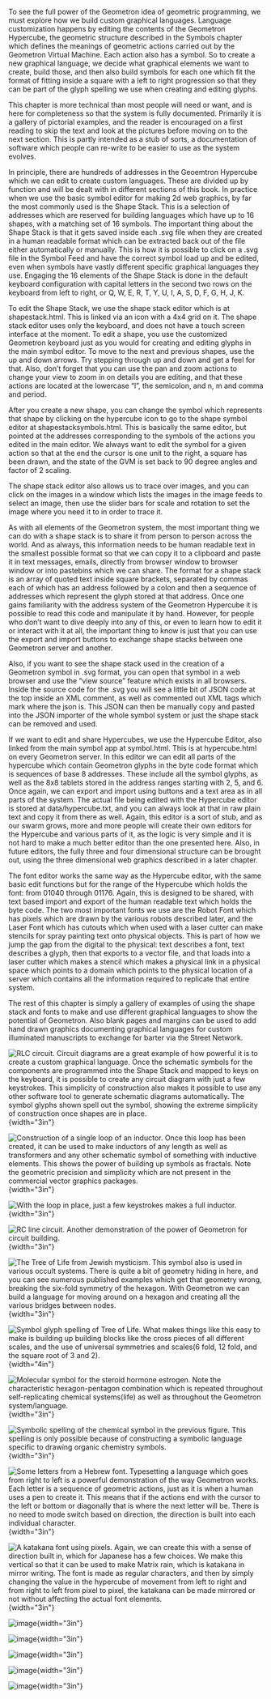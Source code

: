 To see the full power of the Geometron idea of geometric programming, we
must explore how we build custom graphical languages. Language
customization happens by editing the contents of the Geometron
Hypercube, the geometric structure described in the Symbols chapter
which defines the meanings of geometric actions carried out by the
Geometron Virtual Machine. Each action also has a symbol. So to create a
new graphical language, we decide what graphical elements we want to
create, build those, and then also build symbols for each one which fit
the format of fitting inside a square with a left to right progression
so that they can be part of the glyph spelling we use when creating and
editing glyphs.

This chapter is more technical than most people will need or want, and
is here for completeness so that the system is fully documented.
Primarily it is a gallery of pictorial examples, and the reader is
encouraged on a first reading to skip the text and look at the pictures
before moving on to the next section. This is partly intended as a stub
of sorts, a documentation of software which people can re-write to be
easier to use as the system evolves.

In principle, there are hundreds of addresses in the Geoemtron Hypercube
which we can edit to create custom languages. These are divided up by
function and will be dealt with in different sections of this book. In
practice when we use the basic symbol editor for making 2d web graphics,
by far the most commonly used is the Shape Stack. This is a selection of
addresses which are reserved for building languages which have up to 16
shapes, with a matching set of 16 symbols. The important thing about the
Shape Stack is that it gets saved inside each .svg file when they are
created in a human readable format which can be extracted back out of
the file either automatically or manually. This is how it is possible to
click on a .svg file in the Symbol Feed and have the correct symbol load
up and be edited, even when symbols have vastly different specific
graphical languages they use. Engaging the 16 elements of the Shape
Stack is done in the default keyboard configuration with capital letters
in the second two rows on the keyboard from left to right, or Q, W, E,
R, T, Y, U, I, A, S, D, F, G, H, J, K.

To edit the Shape Stack, we use the shape stack editor which is at
shapestack.html. This is linked via an icon with a 4x4 grid on it. The
shape stack editor uses only the keyboard, and does not have a touch
screen interface at the moment. To edit a shape, you use the customized
Geometron keyboard just as you would for creating and editing glyphs in
the main symbol editor. To move to the next and previous shapes, use the
up and down arrows. Try stepping through up and down and get a feel for
that. Also, don’t forget that you can use the pan and zoom actions to
change your view to zoom in on details you are editing, and that these
actions are located at the lowercase “l”, the semicolon, and n, m and
comma and period.

After you create a new shape, you can change the symbol which represents
that shape by clicking on the hypercube icon to go to the shape symbol
editor at shapestacksymbols.html. This is basically the same editor, but
pointed at the addresses corresponding to the symbols of the actions you
edited in the main editor. We always want to edit the symbol for a given
action so that at the end the cursor is one unit to the right, a square
has been drawn, and the state of the GVM is set back to 90 degree angles
and factor of 2 scaling.

The shape stack editor also allows us to trace over images, and you can
click on the images in a window which lists the images in the image
feeds to select an image, then use the slider bars for scale and
rotation to set the image where you need it to in order to trace it.

As with all elements of the Geometron system, the most important thing
we can do with a shape stack is to share it from person to person across
the world. And as always, this information needs to be human readable
text in the smallest possible format so that we can copy it to a
clipboard and paste it in text messages, emails, directly from browser
window to browser window or into pastebins which we can share. The
format for a shape stack is an array of quoted text inside square
brackets, separated by commas each of which has an address followed by a
colon and then a sequence of addresses which represent the glyph stored
at that address. Once one gains familiarity with the address system of
the Geometron Hypercube it is possible to read this code and manipulate
it by hand. However, for people who don’t want to dive deeply into any
of this, or even to learn how to edit it or interact with it at all, the
important thing to know is just that you can use the export and import
buttons to exchange shape stacks between one Geometron server and
another.

Also, if you want to see the shape stack used in the creation of a
Geometron symbol in .svg format, you can open that symbol in a web
browser and use the “view source” feature which exists in all browsers.
Inside the source code for the .svg you will see a little bit of JSON
code at the top inside an XML comment, as well as commented out XML tags
which mark where the json is. This JSON can then be manually copy and
pasted into the JSON importer of the whole symbol system or just the
shape stack can be removed and used.

If we want to edit and share Hypercubes, we use the Hypercube Editor,
also linked from the main symbol app at symbol.html. This is at
hypercube.html on every Geometron server. In this editor we can edit all
parts of the hypercube which contain Geometron glyphs in the byte code
format which is sequences of base 8 addresses. These include all the
symbol glyphs, as well as the 8x8 tablets stored in the address ranges
starting with 2, 5, and 6. Once again, we can export and import using
buttons and a text area as in all parts of the system. The actual file
being edited with the Hypercube editor is stored at data/hypercube.txt,
and you can always look at that in raw plain text and copy it from there
as well. Again, this editor is a sort of stub, and as our swarm grows,
more and more people will create their own editors for the Hypercube and
various parts of it, as the logic is very simple and it is not hard to
make a much better editor than the one presented here. Also, in future
editors, the fully three and four dimensional structure can be brought
out, using the three dimensional web graphics described in a later
chapter.

The font editor works the same way as the Hypercube editor, with the
same basic edit functions but for the range of the Hypercube which holds
the font: from 01040 through 01176. Again, this is designed to be
shared, with text based import and export of the human readable text
which holds the byte code. The two most important fonts we use are the
Robot Font which has pixels which are drawn by the various robots
described later, and the Laser Font which has cutouts which when used
with a laser cutter can make stencils for spray painting text onto
physical objects. This is part of how we jump the gap from the digital
to the physical: text describes a font, text describes a glyph, then
that exports to a vector file, and that loads into a laser cutter which
makes a stencil which makes a physical link in a physical space which
points to a domain which points to the physical location of a server
which contains all the information required to replicate that entire
system.

The rest of this chapter is simply a gallery of examples of using the
shape stack and fonts to make and use different graphical languages to
show the potential of Geometron. Also blank pages and margins can be
used to add hand drawn graphics documenting graphical languages for
custom illuminated manuscripts to exchange for barter via the Street
Network.

![RLC circuit. Circuit diagrams are a great example of how powerful it
is to create a custom graphical language. Once the schematic symbols for
the components are programmed into the Shape Stack and mapped to keys on
the keyboard, it is possible to create any circuit diagram with just a
few keystrokes. This simplicity of construction also makes it possible
to use any other software tool to generate schematic diagrams
automatically. The symbol glyphs shown spell out the symbol, showing the
extreme simplicity of construction once shapes are in
place.](figures/shapes/rlc.png){width="3in"}

![Construction of a single loop of an inductor. Once this loop has been
created, it can be used to make inductors of any length as well as
transformers and any other schematic symbol of something with inductive
elements. This shows the power of building up symbols as fractals. Note
the geometric precision and simplicity which are not present in the
commercial vector graphics
packages.](figures/shapes/inductorloop.png){width="3in"}

![With the loop in place, just a few keystrokes makes a full
inductor.](figures/shapes/inductor.png){width="3in"}

![RC line circuit. Another demonstration of the power of Geometron for
circuit building.](figures/shapes/rcline.png){width="3in"}

![The Tree of Life from Jewish mysticism. This symbol also is used in
various occult systems. There is quite a bit of geometry hiding in here,
and you can see numerous published examples which get that geometry
wrong, breaking the six-fold symmetry of the hexagon. With Geometron we
can build a language for moving around on a hexagon and creating all the
various bridges between
nodes.](figures/shapes/treeoflife.png){width="3in"}

![Symbol glyph spelling of Tree of Life. What makes things like this
easy to make is building up building blocks like the cross pieces of all
different scales, and the use of universal symmetries and scales(6 fold,
12 fold, and the square root of 3 and
2).](figures/shapes/treeoflifespelling.png){width="4in"}

![Molecular symbol for the steroid hormone estrogen. Note the
characteristic hexagon-pentagon combination which is repeated throughout
self-replicating chemical systems(life) as well as throughout the
Geometron
system/language.](figures/shapes/estrogendiagram.png){width="3in"}

![Symbolic spelling of the chemical symbol in the previous figure. This
spelling is only possible because of constructing a symbolic language
specific to drawing organic chemistry
symbols.](figures/shapes/estrogenspelling.png){width="3in"}

![Some letters from a Hebrew font. Typesetting a language which goes
from right to left is a powerful demonstration of the way Geometron
works. Each letter is a sequence of geometric actions, just as it is
when a human uses a pen to create it. This means that if the actions end
with the cursor to the left or bottom or diagonally that is where the
next letter will be. There is no need to mode switch based on direction,
the direction is built into each individual
character.](figures/shapes/hebrew.png){width="3in"}

![A katakana font using pixels. Again, we can create this with a sense
of direction built in, which for Japanese has a few choices. We make
this vertical so that it can be used to make Matrix rain, which is
katakana in mirror writing. The font is made as regular characters, and
then by simply changing the value in the hypercube of movement from left
to right and from right to left from pixel to pixel, the katakana can be
made mirrored or not without affecting the actual font
elements.](figures/shapes/katakana.png){width="3in"}

![image](figures/shapes/blank.png){width="3in"}

![image](figures/shapes/blank.png){width="3in"}

![image](figures/shapes/blank.png){width="3in"}

![image](figures/shapes/blank.png){width="3in"}

![image](figures/shapes/blank.png){width="3in"}
